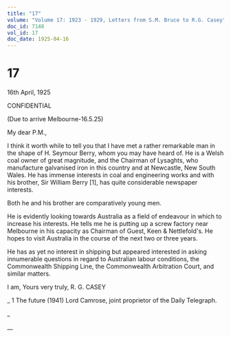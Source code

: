 ```yaml
---
title: "17"
volume: "Volume 17: 1923 - 1929, Letters from S.M. Bruce to R.G. Casey"
doc_id: 7148
vol_id: 17
doc_date: 1925-04-16
---
```


# 17

16th April, 1925

CONFIDENTIAL

(Due to arrive Melbourne-16.5.25)

My dear P.M.,

I think it worth while to tell you that I have met a rather remarkable man in the shape of H. Seymour Berry, whom you may have heard of. He is a Welsh coal owner of great magnitude, and the Chairman of Lysaghts, who manufacture galvanised iron in this country and at Newcastle, New South Wales. He has immense interests in coal and engineering works and with his brother, Sir William Berry [1], has quite considerable newspaper interests.

Both he and his brother are comparatively young men.

He is evidently looking towards Australia as a field of endeavour in which to increase his interests. He tells me he is putting up a screw factory near Melbourne in his capacity as Chairman of Guest, Keen &amp; Nettlefold's. He hopes to visit Australia in the course of the next two or three years.

He has as yet no interest in shipping but appeared interested in asking innumerable questions in regard to Australian labour conditions, the Commonwealth Shipping Line, the Commonwealth Arbitration Court, and similar matters.

I am, Yours very truly, R. G. CASEY 

_ 1 The future (1941) Lord Camrose, joint proprietor of the Daily Telegraph.

_

__
